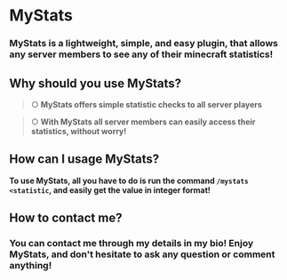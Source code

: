 # MyStats

### MyStats is a lightweight, simple, and easy plugin, that allows any server members to see any of their minecraft statistics!

## Why should you use MyStats?

> ○ **MyStats offers simple statistic checks to all server players**

> ○ **With MyStats all server members can easily access their statistics, without worry!**

## How can I usage MyStats?

**To use MyStats, all you have to do is run the command `/mystats <statistic`, and easily get the value in integer format!**

## How to contact me?

### You can contact me through my details in my bio! Enjoy MyStats, and don't hesitate to ask any question or comment anything! 
